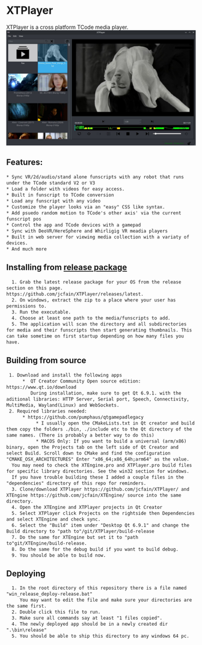 # XTPlayer
XTPlayer is a cross platform TCode media player. 
![Main window](/main.jpg)

## Features: 
    * Sync VR/2d/audio/stand alone funscripts with any robot that runs under the TCode standard V2 or V3 
    * Load a folder with videos for easy access.
    * Built in funscript to TCode conversion
    * Load any funscript with any video
    * Customize the player looks via an "easy" CSS like syntax.
    * Add psuedo random motion to TCode's other axis' via the current funscript pos
    * Control the app and TCode devices with a gamepad
    * Sync with DeoVR/HereSphere and Whirligig VR meadia players
    * Built in web server for viewing media collection with a variaty of devices.
    * And much more
    
## Installing from [release package](https://github.com/jcfain/XTPlayer/releases/latest)
      1. Grab the latest release package for your OS from the release section on this page. https://github.com/jcfain/XTPlayer/releases/latest.
      2. On windows, extract the zip to a place where your user has permissions to.
      3. Run the executable.
      4. Choose at least one path to the media/funscripts to add.
      5. The application will scan the directory and all subdirectories for media and their funscripts then start generating thumbnails. This can take sometime on first startup depending on how many files you have.

## Building from source
     1. Download and install the following apps
          *  QT Creator Community Open source edition: https://www.qt.io/download 
             During installation, make sure to get Qt 6.9.1. with the aditional libraries: HTTP Server, Serial port, Speech, Connectivity, MultiMedia, Wayland(Linux) and WebSockets.
     2. Required libraries needed:
          * https://github.com/pumphaus/qtgamepadlegacy
               * I usually open the CMakeLists.txt in Qt creator and build them copy the folders ./bin, ./include etc to the Qt directory of the same names. (There is probably a better way to do this)
               * MACOS Only: If you want to build a universal (arm/x86) binary, open the Projects tab on the left side of Qt Creator and select Build. Scroll down to CMake and find the configuration "CMAKE_OSX_ARCHITECTURES" Enter "x86_64;x86_64h;arm64" as the value.
      You may need to check the XTEngine.pro and XTPlayer.pro build files for specific library directories. See the win32 section for windows.
      If you have trouble building these I added a couple files in the "dependencies" directory of this repo for reminders.
      3. Clone/download XTPlayer https://github.com/jcfain/XTPlayer/ and XTEngine https://github.com/jcfain/XTEngine/ source into the same directory.
      4. Open the XTEngine and XTPlayer projects in Qt Creator
      5. Select XTPlayer click Projects on the rightside then Dependencies and select XTEngine and check sync.
      6. Select the "Build" item under "Desktop Qt 6.9.1" and change the Build directory to "path to"/git/XTPlayer/build-release 
      7. Do the same for XTEngine but set it to "path to"git/XTEngine/build-release.
      8. Do the same for the debug build if you want to build debug.
      9. You should be able to build now.
          
 ## Deploying
      1. In the root directory of this repository there is a file named "win_release_deploy-release.bat"
         You may want to edit the file and make sure your directories are the same first.
      2. Double click this file to run.
      3. Make sure all commands say at least "1 files copied".
      4. The newly deployed app should be in a newly created dir ".\bin\release"
      5. You should be able to ship this directory to any windows 64 pc.
    


